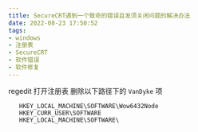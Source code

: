 ```yaml
---
title: SecureCRT遇到一个致命的错误且发须关闭问题的解决办法
date: 2022-08-23 17:50:52
tags:
- windows
- 注册表
- SecureCRT
- 软件错误
- 软件修复
---
```

regedit 打开注册表
删除以下路径下的 ```VanDyke``` 项
```
   HKEY_LOCAL_MACHINE\SOFTWARE\Wow6432Node
   HKEY_CURR_USER\SOFTWARE
   HKEY_LOCAL_MACHINE\SOFTWARE\
```
